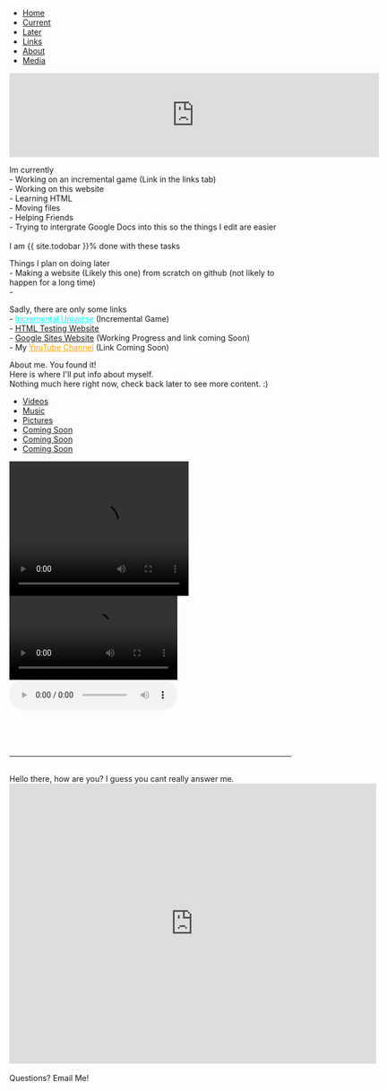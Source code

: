 <ul class="nav nav-tabs">
  <li class="nav-item">
    <a class="nav-link active" data-toggle="tab" href="#home">Home</a>
  </li>
  <li class="nav-item">
    <a class="nav-link" data-toggle="tab" href="#current">Current</a>
  </li>
  <li class="nav-item">
    <a class="nav-link" data-toggle="tab" href="#later">Later</a>
  </li>
  <li class="nav-item">
    <a class="nav-link" data-toggle="tab" href="#links">Links</a>
  </li>
  <li class="nav-item">
   <a class="nav-link" data-toggle="tab" href="#about">About</a>
  </li>
  <li class="nav-item">
    <a class="nav-link" data-toggle="tab" href="#media">Media</a>
  </li>
</ul>
<div id="myTabContent" class="tab-content">
  <div class="tab-pane fade active show" id="home">
    <iframe width="660" hight="100" frameborder="0" scrolling="off" src="https://docs.google.com/document/d/e/2PACX-1vSrYKIKuefPNQ3Pe8irJeO9swbjc6iDddFd0pSEe8BxBheXkgMnzw7-YVsNMHu8H4qvG4I_STj0mGCG/pub?embedded=true"></iframe>
  </div>
  <div class="tab-pane fade" id="current">
    <p>Im currently
      <br>- Working on an incremental game (Link in the links tab)
      <br>- Working on this website
      <br>- Learning HTML
      <br>- Moving files
      <br>- Helping Friends
      <br>- Trying to intergrate Google Docs into this so the things I edit are easier
      <br>
      <br>I am {{ site.todobar }}% done with these tasks
      <br>
    </p>
      <div class="progress">
    <div class="progress-bar progress-bar-striped progress-bar-animated" role="progressbar" aria-valuenow="{{ site.todobar }}" aria-valuemin="0" aria-valuemax="100" style="width: {{ site.todobar }}%">
      </div>
    </div>
  </div>
  <div class="tab-pane fade" id="later">
    <p>Things I plan on doing later
      <br>- Making a website (Likely this one) from scratch on github (not likely to happen for a long time)
      <br>- 
    </p>
  </div>
  <div class="tab-pane fade" id="links">
    <p>Sadly, there are only some links
      <br>- <a href="https://spidergamin.github.io/IncrementalUniverse/" style="color:cyan" target="_blank">Incremental Universe</a> (Incremental Game)
      <br>- <a href="https://spidergamin.github.io/HTMLtestingsite">HTML Testing Website</a>
      <br>- <a href="https:// " target="_blank">Google Sites Website</a> (Working Progress and link coming Soon)
      <br>- My <a href="https:// " style="color:orange" target="_blank">YouTube Channel</a> (Link Coming Soon)
    </p>
  </div>
  <div class="tab-pane fade" id="about">
    <p>About me. You found it!
      <br>Here is where I'll put info about myself.
      <br>Nothing much here right now, check back later to see more content. :)
      <br>
    </p>
  </div>
  <div class="tab-pane fade" id="media">
    <ul class="nav nav-tabs">
      <li class="nav-item">
        <a class="nav-link active" data-toggle="tab" href="#video">Videos</a>
      </li>
      <li class="nav-item">
        <a class="nav-link" data-toggle="tab" href="#music">Music</a>
      </li>
      <li class="nav-item">
        <a class="nav-link" data-toggle="tab" href="#pics">Pictures</a>
      </li>
      <li class="nav-item">
        <a class="nav-link" data-toggle="tab" href="#na">Coming Soon</a>
      </li>
      <li class="nav-item">
        <a class="nav-link" data-toggle="tab" href="#na">Coming Soon</a>
      </li>
      <li class="nav-item">
        <a class="nav-link" data-toggle="tab" href="#na">Coming Soon</a>
      </li>
    </ul>
    <div id="myTabContent" class="tab-content">
      <div class="tab-pane fade" id="video">
        <!-- Video 1  Manual Play -->
        <video width="320" height="240" controls>
          <source src=" .mp4" type="video/mp4">
          <source src=" .mp4" type="video/mp4">
          Your browser does not want to support me : (
        </video>
        <br>
        <!-- Video 2  Auto Play-->
        <video controls autoplay>
          <source src=" .mp4">
          <source src=" .mp4">
          Sadly, your browser hates this video : (
        </video>
        <br>
      </div>
      <div class="tab-pane fade" id="music">
        <!-- Audio 1  Manual Play -->
        <audio controls>
          <source src="Feel_It_Still.m4a" type="audio/mp4">
          <source src="Feel_It_Still.m4a" type="audio/mp4">
          Your browser does not support the audio element.
        </audio>
        <!-- The end of the video pane -->
      </div>
    </div>
  </div>
  <br>
  <br>
  <br>
<br>
<hr size="10" noshade>
<br> Hello there, how are you? I guess you cant really answer me.
<iframe src="https://docs.google.com/document/d/e/2PACX-1vSkgw_ZW8Gb8tjBWAwMMLnqt6Fr9Dk__FfAGoiRUjluqCGcir_mHzl511LGssVytPYwv4b0yhzH9Ja5/pub?embedded=true" width="655" height="500" frameborder="0" scrolling="auto"></iframe>
<br> 
<!-- Enbeded Youtube Video <iframe width="420" height="315" src="https://www.youtube.com/embed/tgbNymZ7vqY?controls=0" frameborder="0"></iframe> -->
<br> Questions? Email Me!
